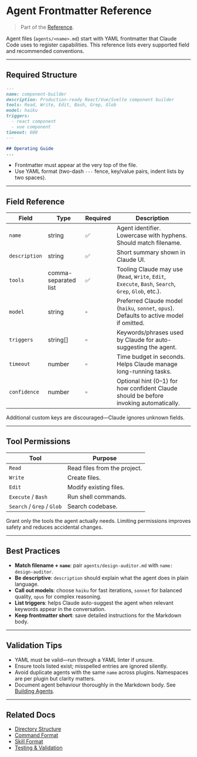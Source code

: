 # Agent Frontmatter Reference
> Part of the [Reference](index.md).

Agent files (`agents/<name>.md`) start with YAML frontmatter that Claude Code uses to register capabilities. This reference lists every supported field and recommended conventions.

---

## Required Structure

```markdown
---
name: component-builder
description: Production-ready React/Vue/Svelte component builder
tools: Read, Write, Edit, Bash, Grep, Glob
model: haiku
triggers:
  - react component
  - vue component
timeout: 600
---

## Operating Guide
...
```

- Frontmatter must appear at the very top of the file.
- Use YAML format (two-dash `---` fence, key/value pairs, indent lists by two spaces).

---

## Field Reference

| Field | Type | Required | Description |
|-------|------|----------|-------------|
| `name` | string | ✅ | Agent identifier. Lowercase with hyphens. Should match filename. |
| `description` | string | ✅ | Short summary shown in Claude UI. |
| `tools` | comma-separated list | ✅ | Tooling Claude may use (`Read`, `Write`, `Edit`, `Execute`, `Bash`, `Search`, `Grep`, `Glob`, etc.). |
| `model` | string | ▫️ | Preferred Claude model (`haiku`, `sonnet`, `opus`). Defaults to active model if omitted. |
| `triggers` | string[] | ▫️ | Keywords/phrases used by Claude for auto-suggesting the agent. |
| `timeout` | number | ▫️ | Time budget in seconds. Helps Claude manage long-running tasks. |
| `confidence` | number | ▫️ | Optional hint (0–1) for how confident Claude should be before invoking automatically. |

Additional custom keys are discouraged—Claude ignores unknown fields.

---

## Tool Permissions

| Tool | Purpose |
|------|---------|
| `Read` | Read files from the project. |
| `Write` | Create files. |
| `Edit` | Modify existing files. |
| `Execute` / `Bash` | Run shell commands. |
| `Search` / `Grep` / `Glob` | Search codebase. |

Grant only the tools the agent actually needs. Limiting permissions improves safety and reduces accidental changes.

---

## Best Practices

- **Match filename + `name`**: pair `agents/design-auditor.md` with `name: design-auditor`.
- **Be descriptive**: `description` should explain what the agent does in plain language.
- **Call out models**: choose `haiku` for fast iterations, `sonnet` for balanced quality, `opus` for complex reasoning.
- **List triggers**: helps Claude auto-suggest the agent when relevant keywords appear in the conversation.
- **Keep frontmatter short**: save detailed instructions for the Markdown body.

---

## Validation Tips

- YAML must be valid—run through a YAML linter if unsure.
- Ensure tools listed exist; misspelled entries are ignored silently.
- Avoid duplicate agents with the same `name` across plugins. Namespaces are per plugin but clarity matters.
- Document agent behaviour thoroughly in the Markdown body. See [Building Agents](../plugin-development/agents.md).

---

## Related Docs

- [Directory Structure](directory-structure.md)
- [Command Format](command-format.md)
- [Skill Format](skill-format.md)
- [Testing & Validation](../plugin-development/testing-and-validation.md)
